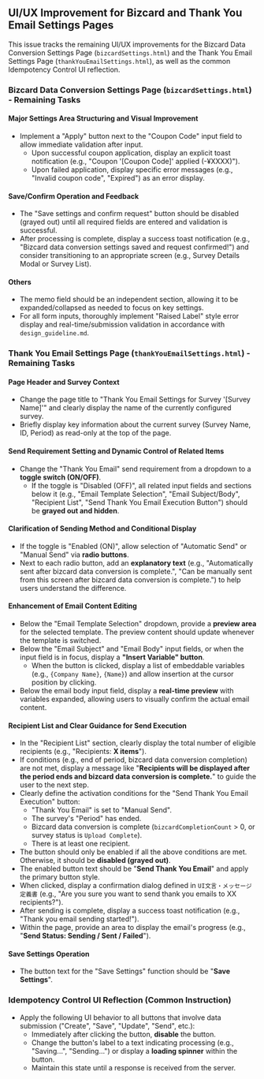 ## UI/UX Improvement for Bizcard and Thank You Email Settings Pages

This issue tracks the remaining UI/UX improvements for the Bizcard Data Conversion Settings Page (`bizcardSettings.html`) and the Thank You Email Settings Page (`thankYouEmailSettings.html`), as well as the common Idempotency Control UI reflection.

### Bizcard Data Conversion Settings Page (`bizcardSettings.html`) - Remaining Tasks

#### Major Settings Area Structuring and Visual Improvement
- Implement a "Apply" button next to the "Coupon Code" input field to allow immediate validation after input.
  - Upon successful coupon application, display an explicit toast notification (e.g., "Coupon '[Coupon Code]' applied (-¥XXXX)").
  - Upon failed application, display specific error messages (e.g., "Invalid coupon code", "Expired") as an error display.

#### Save/Confirm Operation and Feedback
- The "Save settings and confirm request" button should be disabled (grayed out) until all required fields are entered and validation is successful.
- After processing is complete, display a success toast notification (e.g., "Bizcard data conversion settings saved and request confirmed!") and consider transitioning to an appropriate screen (e.g., Survey Details Modal or Survey List).

#### Others
- The memo field should be an independent section, allowing it to be expanded/collapsed as needed to focus on key settings.
- For all form inputs, thoroughly implement "Raised Label" style error display and real-time/submission validation in accordance with `design_guideline.md`.

### Thank You Email Settings Page (`thankYouEmailSettings.html`) - Remaining Tasks

#### Page Header and Survey Context
- Change the page title to "Thank You Email Settings for Survey '[Survey Name]'" and clearly display the name of the currently configured survey.
- Briefly display key information about the current survey (Survey Name, ID, Period) as read-only at the top of the page.

#### Send Requirement Setting and Dynamic Control of Related Items
- Change the "Thank You Email" send requirement from a dropdown to a **toggle switch (ON/OFF)**.
  - If the toggle is "Disabled (OFF)", all related input fields and sections below it (e.g., "Email Template Selection", "Email Subject/Body", "Recipient List", "Send Thank You Email Execution Button") should be **grayed out and hidden**.

#### Clarification of Sending Method and Conditional Display
- If the toggle is "Enabled (ON)", allow selection of "Automatic Send" or "Manual Send" via **radio buttons**.
- Next to each radio button, add an **explanatory text** (e.g., "Automatically sent after bizcard data conversion is complete.", "Can be manually sent from this screen after bizcard data conversion is complete.") to help users understand the difference.

#### Enhancement of Email Content Editing
- Below the "Email Template Selection" dropdown, provide a **preview area** for the selected template. The preview content should update whenever the template is switched.
- Below the "Email Subject" and "Email Body" input fields, or when the input field is in focus, display a **"Insert Variable" button**.
  - When the button is clicked, display a list of embeddable variables (e.g., `{Company Name}`, `{Name}`) and allow insertion at the cursor position by clicking.
- Below the email body input field, display a **real-time preview** with variables expanded, allowing users to visually confirm the actual email content.

#### Recipient List and Clear Guidance for Send Execution
- In the "Recipient List" section, clearly display the total number of eligible recipients (e.g., "Recipients: **X items**").
- If conditions (e.g., end of period, bizcard data conversion completion) are not met, display a message like "**Recipients will be displayed after the period ends and bizcard data conversion is complete.**" to guide the user to the next step.
- Clearly define the activation conditions for the "Send Thank You Email Execution" button:
  - "Thank You Email" is set to "Manual Send".
  - The survey's "Period" has ended.
  - Bizcard data conversion is complete (`bizcardCompletionCount` > 0, or survey status is `Upload Complete`).
  - There is at least one recipient.
- The button should only be enabled if all the above conditions are met. Otherwise, it should be **disabled (grayed out)**.
- The enabled button text should be "**Send Thank You Email**" and apply the primary button style.
- When clicked, display a confirmation dialog defined in `UI文言・メッセージ定義書` (e.g., "Are you sure you want to send thank you emails to XX recipients?").
- After sending is complete, display a success toast notification (e.g., "Thank you email sending started!").
- Within the page, provide an area to display the email's progress (e.g., "**Send Status: Sending / Sent / Failed**").

#### Save Settings Operation
- The button text for the "Save Settings" function should be "**Save Settings**".

### Idempotency Control UI Reflection (Common Instruction)

- Apply the following UI behavior to all buttons that involve data submission ("Create", "Save", "Update", "Send", etc.):
  - Immediately after clicking the button, **disable** the button.
  - Change the button's label to a text indicating processing (e.g., "Saving...", "Sending...") or display a **loading spinner** within the button.
  - Maintain this state until a response is received from the server.
